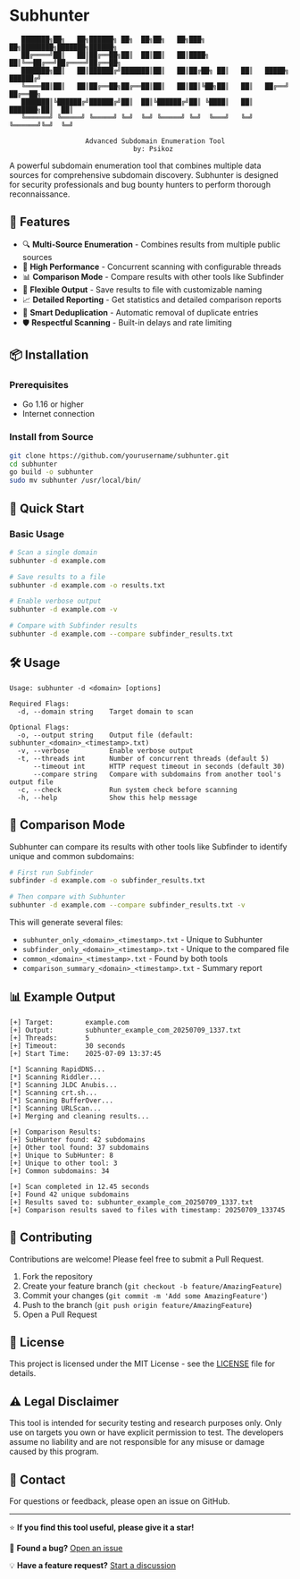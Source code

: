 # Subhunter

```
   ███████╗██╗   ██╗██████╗ ██╗  ██╗██╗   ██╗███╗   ██╗████████╗███████╗██████╗ 
   ██╔════╝██║   ██║██╔══██╗██║  ██║██║   ██║████╗  ██║╚══██╔══╝██╔════╝██╔══██╗
   ███████╗██║   ██║██████╔╝███████║██║   ██║██╔██╗ ██║   ██║   █████╗  ██████╔╝
   ╚════██║██║   ██║██╔══██╗██╔══██║██║   ██║██║╚██╗██║   ██║   ██╔══╝  ██╔══██╗
   ███████║╚██████╔╝██████╔╝██║  ██║╚██████╔╝██║ ╚████║   ██║   ███████╗██║  ██║
   ╚══════╝ ╚═════╝ ╚═════╝ ╚═╝  ╚═╝ ╚═════╝ ╚═╝  ╚═══╝   ╚═╝   ╚══════╝╚═╝  ╚═╝

                   Advanced Subdomain Enumeration Tool
                               by: Psikoz
```

A powerful subdomain enumeration tool that combines multiple data sources for comprehensive subdomain discovery. Subhunter is designed for security professionals and bug bounty hunters to perform thorough reconnaissance.

## 🌟 Features

- 🔍 **Multi-Source Enumeration** - Combines results from multiple public sources
- 🚀 **High Performance** - Concurrent scanning with configurable threads
- 📊 **Comparison Mode** - Compare results with other tools like Subfinder
- 📁 **Flexible Output** - Save results to file with customizable naming
- 📈 **Detailed Reporting** - Get statistics and detailed comparison reports
- 🔄 **Smart Deduplication** - Automatic removal of duplicate entries
- 🛡️ **Respectful Scanning** - Built-in delays and rate limiting

## 📦 Installation

### Prerequisites
- Go 1.16 or higher
- Internet connection

### Install from Source
```bash
git clone https://github.com/yourusername/subhunter.git
cd subhunter
go build -o subhunter
sudo mv subhunter /usr/local/bin/
```

## 🚀 Quick Start

### Basic Usage
```bash
# Scan a single domain
subhunter -d example.com

# Save results to a file
subhunter -d example.com -o results.txt

# Enable verbose output
subhunter -d example.com -v

# Compare with Subfinder results
subhunter -d example.com --compare subfinder_results.txt
```

## 🛠️ Usage

```
Usage: subhunter -d <domain> [options]

Required Flags:
  -d, --domain string    Target domain to scan

Optional Flags:
  -o, --output string    Output file (default: subhunter_<domain>_<timestamp>.txt)
  -v, --verbose          Enable verbose output
  -t, --threads int      Number of concurrent threads (default 5)
      --timeout int      HTTP request timeout in seconds (default 30)
      --compare string   Compare with subdomains from another tool's output file
  -c, --check            Run system check before scanning
  -h, --help             Show this help message
```

## 🔄 Comparison Mode

Subhunter can compare its results with other tools like Subfinder to identify unique and common subdomains:

```bash
# First run Subfinder
subfinder -d example.com -o subfinder_results.txt

# Then compare with Subhunter
subhunter -d example.com --compare subfinder_results.txt -v
```

This will generate several files:
- `subhunter_only_<domain>_<timestamp>.txt` - Unique to Subhunter
- `subfinder_only_<domain>_<timestamp>.txt` - Unique to the compared file
- `common_<domain>_<timestamp>.txt` - Found by both tools
- `comparison_summary_<domain>_<timestamp>.txt` - Summary report

## 📊 Example Output

```
[+] Target:        example.com
[+] Output:        subhunter_example_com_20250709_1337.txt
[+] Threads:       5
[+] Timeout:       30 seconds
[+] Start Time:    2025-07-09 13:37:45

[*] Scanning RapidDNS...
[*] Scanning Riddler...
[*] Scanning JLDC Anubis...
[*] Scanning crt.sh...
[*] Scanning BufferOver...
[*] Scanning URLScan...
[+] Merging and cleaning results...

[+] Comparison Results:
[+] SubHunter found: 42 subdomains
[+] Other tool found: 37 subdomains
[+] Unique to SubHunter: 8
[+] Unique to other tool: 3
[+] Common subdomains: 34

[+] Scan completed in 12.45 seconds
[+] Found 42 unique subdomains
[+] Results saved to: subhunter_example_com_20250709_1337.txt
[+] Comparison results saved to files with timestamp: 20250709_133745
```

## 🤝 Contributing

Contributions are welcome! Please feel free to submit a Pull Request.

1. Fork the repository
2. Create your feature branch (`git checkout -b feature/AmazingFeature`)
3. Commit your changes (`git commit -m 'Add some AmazingFeature'`)
4. Push to the branch (`git push origin feature/AmazingFeature`)
5. Open a Pull Request

## 📝 License

This project is licensed under the MIT License - see the [LICENSE](LICENSE) file for details.

## ⚠️ Legal Disclaimer

This tool is intended for security testing and research purposes only. Only use on targets you own or have explicit permission to test. The developers assume no liability and are not responsible for any misuse or damage caused by this program.

## 📧 Contact

For questions or feedback, please open an issue on GitHub.

---

⭐ **If you find this tool useful, please give it a star!**

🐛 **Found a bug?** [Open an issue](https://github.com/yourusername/subhunter/issues)

💡 **Have a feature request?** [Start a discussion](https://github.com/yourusername/subhunter/discussions)
